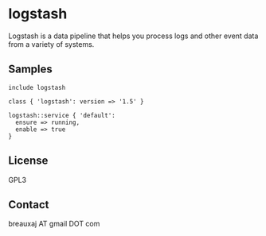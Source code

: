 logstash
========

Logstash is a data pipeline that helps you process logs and other event data
from a variety of systems.

Samples
-------
```
include logstash
```
```
class { 'logstash': version => '1.5' }
```
```
logstash::service { 'default':
  ensure => running,
  enable => true
}
```

License
-------
GPL3

Contact
-------
breauxaj AT gmail DOT com
